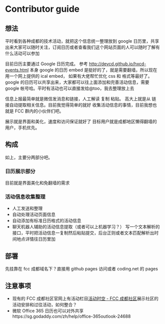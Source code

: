 # Contributor guide

## 想法

平时看到各种成都的技术活动，就把这个信息统一整理放到 google 日历里，共享出来大家可以随时关注，订阅日历或者查看我们这个网站页面的人可以随时了解有什么活动可以参加

目前日历主要通过 Google 日历完成。
参考 http://devcd.github.io/hxcd-events.html
本身 google 的日历 embed 是挺好的了，就是需要翻墙，所以现在用一个网上提供的 ical embed， 如果有大佬帮忙优化 css 和 格式等最好了。
google 的日历可以共享出来，大家都可以往上面添加和完善活动信息，需要 google 帐号哈。平时有活动也可以直接发给@too，我去整理放上去

信息上报最简单就是微信发消息和链接，人工解读 复制 粘贴。 高大上就是从 链接自动提取相关信息。目前我觉得简单的就好
收集活动信息的事情，目前我想也就是 FCC 群内的小伙伴们吧。

展示就是界面和美化，速度和访问保证就好了
目标用户就是成都地区懒得翻墙的用户，手机优先。

## 构成

如上，主要分两部分吧。

### 日历展示部分

目前就是界面美化和免翻墙的需求

### 活动信息收集整理

-   人工发送和整理
-   自动处理活动页面信息
-   自动添加有标准日历格式的活动信息
-   聊天机器人辅助的活动信息提取（或者可以上机器学习？）
    写一个文本解析的接口，平时把活动信息一复制然后粘贴提交，后台正则或者文本匹配解析出时间地点详情往日历里加

## 部署

先挂靠在 fcc 成都域名下？直接用 github pages 访问或者 coding.net 的 pages

## 注意事项

-   现有的 FCC 成都社区官网上有活动栏目[活动时空 - FCC 成都社区](https://fcc-cd.tk/activity/)展示社区的活动安排和过往活动，如何整合？
-   微软 Office 365 日历也可以对外共享https://sg.godaddy.com/zh/help/office-365outlook-24688
